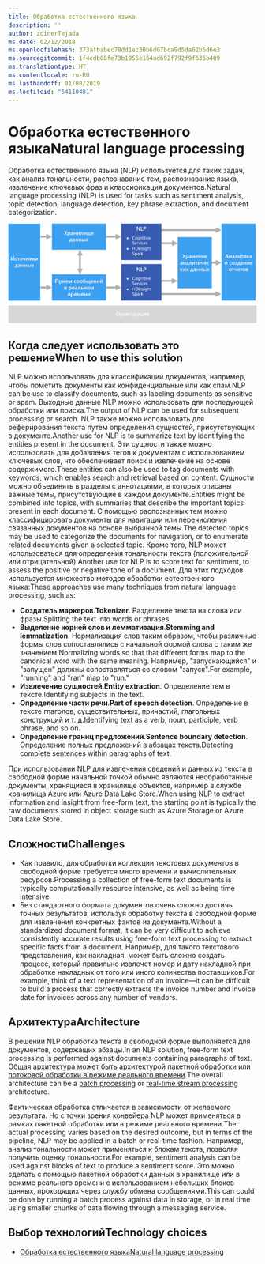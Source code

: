 ```yaml
---
title: Обработка естественного языка
description: ''
author: zoinerTejada
ms.date: 02/12/2018
ms.openlocfilehash: 373afbabec78dd1ec30b6d07bca9d5da62b5d6e3
ms.sourcegitcommit: 1f4cdb08fe73b1956e164ad692f792f9f635b409
ms.translationtype: HT
ms.contentlocale: ru-RU
ms.lasthandoff: 01/08/2019
ms.locfileid: "54110481"
---
```

# <a name="natural-language-processing"></a><span data-ttu-id="4bc0f-102">Обработка естественного языка</span><span class="sxs-lookup"><span data-stu-id="4bc0f-102">Natural language processing</span></span>

<span data-ttu-id="4bc0f-103">Обработка естественного языка (NLP) используется для таких задач, как анализ тональности, распознавание тем, распознавание языка, извлечение ключевых фраз и классификация документов.</span><span class="sxs-lookup"><span data-stu-id="4bc0f-103">Natural language processing (NLP) is used for tasks such as sentiment analysis, topic detection, language detection, key phrase extraction, and document categorization.</span></span>

![Схема конвейера обработки естественных языков](./images/nlp-pipeline.png)

## <a name="when-to-use-this-solution"></a><span data-ttu-id="4bc0f-105">Когда следует использовать это решение</span><span class="sxs-lookup"><span data-stu-id="4bc0f-105">When to use this solution</span></span>

<span data-ttu-id="4bc0f-106">NLP можно использовать для классификации документов, например, чтобы пометить документы как конфиденциальные или как спам.</span><span class="sxs-lookup"><span data-stu-id="4bc0f-106">NLP can be use to classify documents, such as labeling documents as sensitive or spam.</span></span> <span data-ttu-id="4bc0f-107">Выходные данные NLP можно использовать для последующей обработки или поиска.</span><span class="sxs-lookup"><span data-stu-id="4bc0f-107">The output of NLP can be used for subsequent processing or search.</span></span> <span data-ttu-id="4bc0f-108">NLP также можно использовать для реферирования текста путем определения сущностей, присутствующих в документе.</span><span class="sxs-lookup"><span data-stu-id="4bc0f-108">Another use for NLP is to summarize text by identifying the entities present in the document.</span></span> <span data-ttu-id="4bc0f-109">Эти сущности также можно использовать для добавления тегов к документам с использованием ключевых слов, что обеспечивает поиск и извлечение на основе содержимого.</span><span class="sxs-lookup"><span data-stu-id="4bc0f-109">These entities can also be used to tag documents with keywords, which enables search and retrieval based on content.</span></span> <span data-ttu-id="4bc0f-110">Сущности можно объединять в разделы с аннотациями, в которых описаны важные темы, присутствующие в каждом документе.</span><span class="sxs-lookup"><span data-stu-id="4bc0f-110">Entities might be combined into topics, with summaries that describe the important topics present in each document.</span></span> <span data-ttu-id="4bc0f-111">С помощью распознанных тем можно классифицировать документы для навигации или перечисления связанных документов на основе выбранной темы.</span><span class="sxs-lookup"><span data-stu-id="4bc0f-111">The detected topics may be used to categorize the documents for navigation, or to enumerate related documents given a selected topic.</span></span> <span data-ttu-id="4bc0f-112">Кроме того, NLP может использоваться для определения тональности текста (положительной или отрицательной).</span><span class="sxs-lookup"><span data-stu-id="4bc0f-112">Another use for NLP is to score text for sentiment, to assess the positive or negative tone of a document.</span></span> <span data-ttu-id="4bc0f-113">Для этих подходов используется множество методов обработки естественного языка:</span><span class="sxs-lookup"><span data-stu-id="4bc0f-113">These approaches use many techniques from natural language processing, such as:</span></span>

- <span data-ttu-id="4bc0f-114">**Создатель маркеров**.</span><span class="sxs-lookup"><span data-stu-id="4bc0f-114">**Tokenizer**.</span></span> <span data-ttu-id="4bc0f-115">Разделение текста на слова или фразы.</span><span class="sxs-lookup"><span data-stu-id="4bc0f-115">Splitting the text into words or phrases.</span></span>
- <span data-ttu-id="4bc0f-116">**Выделение корней слов и лемматизация**.</span><span class="sxs-lookup"><span data-stu-id="4bc0f-116">**Stemming and lemmatization**.</span></span> <span data-ttu-id="4bc0f-117">Нормализация слов таким образом, чтобы различные формы слов сопоставлялись с начальной формой слова с таким же значением.</span><span class="sxs-lookup"><span data-stu-id="4bc0f-117">Normalizing words so that that different forms map to the canonical word with the same meaning.</span></span> <span data-ttu-id="4bc0f-118">Например, "запускающийся" и "запущен" должны сопоставляться со словом "запуск".</span><span class="sxs-lookup"><span data-stu-id="4bc0f-118">For example, "running" and "ran" map to "run."</span></span>
- <span data-ttu-id="4bc0f-119">**Извлечение сущностей**.</span><span class="sxs-lookup"><span data-stu-id="4bc0f-119">**Entity extraction**.</span></span> <span data-ttu-id="4bc0f-120">Определение тем в тексте.</span><span class="sxs-lookup"><span data-stu-id="4bc0f-120">Identifying subjects in the text.</span></span>
- <span data-ttu-id="4bc0f-121">**Определение части речи**.</span><span class="sxs-lookup"><span data-stu-id="4bc0f-121">**Part of speech detection**.</span></span> <span data-ttu-id="4bc0f-122">Определение в тексте глаголов, существительных, причастий, глагольных конструкций и т. д.</span><span class="sxs-lookup"><span data-stu-id="4bc0f-122">Identifying text as a verb, noun, participle, verb phrase, and so on.</span></span>
- <span data-ttu-id="4bc0f-123">**Определение границ предложений**.</span><span class="sxs-lookup"><span data-stu-id="4bc0f-123">**Sentence boundary detection**.</span></span> <span data-ttu-id="4bc0f-124">Определение полных предложений в абзацах текста.</span><span class="sxs-lookup"><span data-stu-id="4bc0f-124">Detecting complete sentences within paragraphs of text.</span></span>

<span data-ttu-id="4bc0f-125">При использовании NLP для извлечения сведений и данных из текста в свободной форме начальной точкой обычно являются необработанные документы, хранящиеся в хранилище объектов, например в службе хранилища Azure или Azure Data Lake Store.</span><span class="sxs-lookup"><span data-stu-id="4bc0f-125">When using NLP to extract information and insight from free-form text, the starting point is typically the raw documents stored in object storage such as Azure Storage or Azure Data Lake Store.</span></span>

## <a name="challenges"></a><span data-ttu-id="4bc0f-126">Сложности</span><span class="sxs-lookup"><span data-stu-id="4bc0f-126">Challenges</span></span>

- <span data-ttu-id="4bc0f-127">Как правило, для обработки коллекции текстовых документов в свободной форме требуется много времени и вычислительных ресурсов.</span><span class="sxs-lookup"><span data-stu-id="4bc0f-127">Processing a collection of free-form text documents is typically computationally resource intensive, as well as being time intensive.</span></span>
- <span data-ttu-id="4bc0f-128">Без стандартного формата документов очень сложно достичь точных результатов, используя обработку текста в свободной форме для извлечения конкретных фактов из документа.</span><span class="sxs-lookup"><span data-stu-id="4bc0f-128">Without a standardized document format, it can be very difficult to achieve consistently accurate results using free-form text processing to extract specific facts from a document.</span></span> <span data-ttu-id="4bc0f-129">Например, для такого текстового представления, как накладная, может быть сложно создать процесс, который правильно извлечет номер и дату накладной при обработке накладных от того или иного количества поставщиков.</span><span class="sxs-lookup"><span data-stu-id="4bc0f-129">For example, think of a text representation of an invoice&mdash;it can be difficult to build a process that correctly extracts the invoice number and invoice date for invoices across any number of vendors.</span></span>

## <a name="architecture"></a><span data-ttu-id="4bc0f-130">Архитектура</span><span class="sxs-lookup"><span data-stu-id="4bc0f-130">Architecture</span></span>

<span data-ttu-id="4bc0f-131">В решении NLP обработка текста в свободной форме выполняется для документов, содержащих абзацы.</span><span class="sxs-lookup"><span data-stu-id="4bc0f-131">In an NLP solution, free-form text processing is performed against documents containing paragraphs of text.</span></span> <span data-ttu-id="4bc0f-132">Общая архитектура может быть архитектурой [пакетной обработки](../big-data/batch-processing.md) или [потоковой обработки в режиме реального времени](../big-data/real-time-processing.md).</span><span class="sxs-lookup"><span data-stu-id="4bc0f-132">The overall architecture can be a [batch processing](../big-data/batch-processing.md) or [real-time stream processing](../big-data/real-time-processing.md) architecture.</span></span>

<span data-ttu-id="4bc0f-133">Фактическая обработка отличается в зависимости от желаемого результата. Но с точки зрения конвейера NLP может применяться в рамках пакетной обработки или в режиме реального времени.</span><span class="sxs-lookup"><span data-stu-id="4bc0f-133">The actual processing varies based on the desired outcome, but in terms of the pipeline, NLP may be applied in a batch or real-time fashion.</span></span> <span data-ttu-id="4bc0f-134">Например, анализ тональности может применяться к блокам текста, позволяя получить оценку тональности.</span><span class="sxs-lookup"><span data-stu-id="4bc0f-134">For example, sentiment analysis can be used against blocks of text to produce a sentiment score.</span></span> <span data-ttu-id="4bc0f-135">Это можно сделать с помощью пакетной обработки данных в хранилище или в режиме реального времени с использованием небольших блоков данных, проходящих через службу обмена сообщениями.</span><span class="sxs-lookup"><span data-stu-id="4bc0f-135">This can could be done by running a batch process against data in storage, or in real time using smaller chunks of data flowing through a messaging service.</span></span>

## <a name="technology-choices"></a><span data-ttu-id="4bc0f-136">Выбор технологий</span><span class="sxs-lookup"><span data-stu-id="4bc0f-136">Technology choices</span></span>

- [<span data-ttu-id="4bc0f-137">Обработка естественного языка</span><span class="sxs-lookup"><span data-stu-id="4bc0f-137">Natural language processing</span></span>](../technology-choices/natural-language-processing.md)
